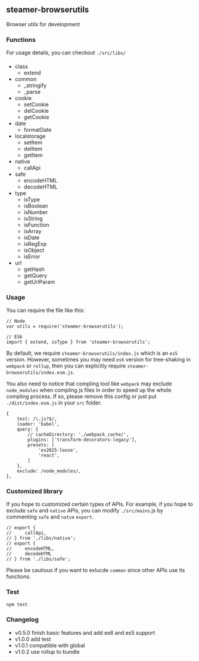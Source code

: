 ## steamer-browserutils
Browser utils for development


### Functions
For usage details, you can checkout `./src/libs/`
####
* class
	- extend
* common
	- _stringify
	- _parse
* cookie
	- setCookie
	- delCookie
	- getCookie
* date
	- formatDate
* localstorage
	- setItem
	- delItem
	- getItem
* native
	- callApi
* safe
	- encodeHTML
	- decodeHTML
* type
	- isType
	- isBoolean
	- isNumber
	- isString
	- isFunction
	- isArray
	- isDate
	- isRegExp
	- isObject
	- isError
* url
	- getHash
 	- getQuery
 	- getUrlParam

### Usage
You can require the file like this:
```
// Node
var utils = require('steamer-browserutils');

// ES6
import { extend, isType } from 'steamer-browserutils';
```

By default, we require `steamer-browserutils/index.js` which is an `es5` version. However, sometimes you may need `es6` version for tree-shaking in `webpack` or `rollup`, then you can explicitly require `steamer-browserutils/index.esm.js`.

You also need to notice that compling tool like `webpack` may exclude `node_modules` when compling js files in order to speed up the whole compling process. If so, please remove this config or just put `./dist/index.esm.js` in your `src` folder.
```
{ 
    test: /\.js?$/,
    loader: 'babel',
    query: {
        // cacheDirectory: './webpack_cache/',
        plugins: ['transform-decorators-legacy'],
        presets: [
            'es2015-loose', 
            'react',
        ]
    },
    exclude: /node_modules/,
},
```

### Customized library
If you hope to customized certain types of APIs. For example, if you hope to exclude `safe` and `native` APIs, you can modify `./src/mains`.js by commenting `safe` and `natve` `export`.

```
// export {
//     callApi,
// } from './libs/native';
// export {
//     encodeHTML,
//     decodeHTML
// } from './libs/safe';
```

Please be cautious if you want to exlucde `common` since other APIs use its functions.

### Test
```javascript
npm test
```


### Changelog
* v0.5.0 finish basic features and add es6 and es5 support
* v1.0.0 add test
* v1.0.1 compatible with global
* v1.0.2 use rollup to bundle

